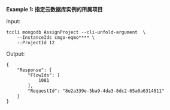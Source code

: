 **Example 1: 指定云数据库实例的所属项目**



Input: 

```
tccli mongodb AssignProject --cli-unfold-argument  \
    --InstanceIds cmgo-eqmo**** \
    --ProjectId 12
```

Output: 
```
{
    "Response": {
        "FlowIds": [
            1081
        ],
        "RequestId": "8e2a339e-5ba9-4da3-8dc2-65a0a6314811"
    }
}
```

